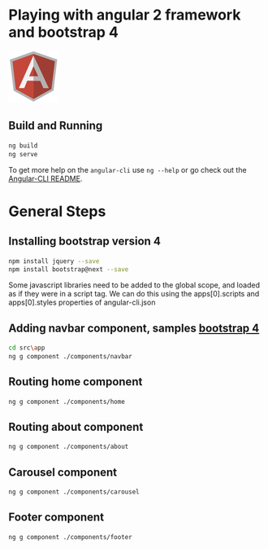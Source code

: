 # Playing with angular 2 framework and bootstrap 4

[![N|Angular](https://raw.githubusercontent.com/angular/angular.js/master/images/logo/AngularJS-Shield.exports/AngularJS-Shield-small.png)](https://angular.io/)

## Build and Running

```sh
ng build
ng serve
```

To get more help on the `angular-cli` use `ng --help` or go check out the [Angular-CLI README](https://github.com/angular/angular-cli/blob/master/README.md).

# General Steps

## Installing bootstrap version 4 

```sh
npm install jquery --save
npm install bootstrap@next --save 
```

Some javascript libraries need to be added to the global scope, and loaded as if they were in a script tag.
We can do this using the apps[0].scripts and apps[0].styles properties of angular-cli.json


## Adding navbar component, samples [bootstrap 4](http://v4-alpha.getbootstrap.com)

```sh
cd src\app
ng g component ./components/navbar
```

## Routing home component
```sh
ng g component ./components/home
```

## Routing about component
```sh
ng g component ./components/about
```

## Carousel component
```sh
ng g component ./components/carousel
```

## Footer component
```sh
ng g component ./components/footer
```
